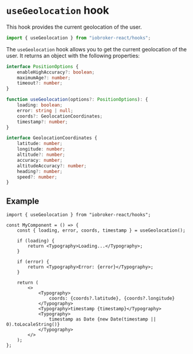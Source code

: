 # `useGeolocation` hook

This hook provides the current geolocation of the user.

```ts
import { useGeolocation } from "iobroker-react/hooks";
```

The `useGeolocation` hook allows you to get the current geolocation of the user. It returns an object with the following properties:

```ts
interface PositionOptions {
	enableHighAccuracy?: boolean;
	maximumAge?: number; 
	timeout?: number;
}

function useGeolocation(options?: PositionOptions): {
	loading: boolean;
	error: string | null;
	coords?: GeolocationCoordinates;
	timestamp?: number;
}

interface GeolocationCoordinates {
	latitude: number;
	longitude: number;
	altitude?: number;
	accuracy: number;
	altitudeAccuracy?: number;
	heading?: number;
	speed?: number;
}
```

## Example

```tsx
import { useGeolocation } from "iobroker-react/hooks";

const MyComponent = () => {
	const { loading, error, coords, timestamp } = useGeolocation();

	if (loading) {
		return <Typography>Loading...</Typography>;
	}

	if (error) {
		return <Typography>Error: {error}</Typography>;
	}

	return (
		<>
			<Typography>
				coords: {coords?.latitude}, {coords?.longitude}
			</Typography>
			<Typography>timestamp {timestamp}</Typography>
			<Typography>
				timestamp as Date {new Date(timestamp || 0).toLocaleString()}
			</Typography>
		</>
	);
};
```
